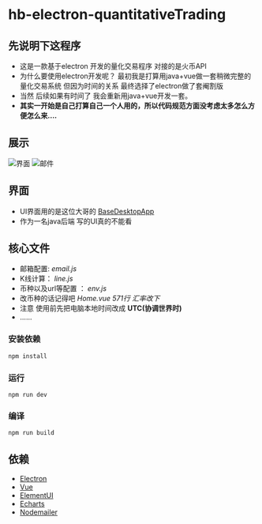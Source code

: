 # hb-electron-quantitativeTrading
## 先说明下这程序
- 这是一款基于electron 开发的量化交易程序 对接的是火币API
- 为什么要使用electron开发呢？ 最初我是打算用java+vue做一套稍微完整的量化交易系统 但因为时间的关系 最终选择了electron做了套阉割版
- 当然 后续如果有时间了 我会重新用java+vue开发一套。
- **其实一开始是自己打算自己一个人用的，所以代码规范方面没考虑太多怎么方便怎么来....**

## 展示
![界面](http://chuantu.xyz/t6/741/1612169591x989559133.png)
![邮件](http://chuantu.xyz/t6/741/1612169629x1700340465.png)

## 界面
- UI界面用的是这位大哥的 [BaseDesktopApp](https://github.com/williamfzc/BaseDesktopApp)
- 作为一名java后端 写的UI真的不能看

## 核心文件
- 邮箱配置: *email.js*
- K线计算： *line.js*
- 币种以及url等配置 ： *env.js*
- 改币种的话记得吧  *Home.vue 571行 汇率改下*  
- 注意 使用前先把电脑本地时间改成 **UTC(协调世界时)** 
- ......
### 安装依赖

``` bash
npm install
```

### 运行
```
npm run dev
```

### 编译
```
npm run build
```

## 依赖

- [Electron](https://electronjs.org)
- [Vue](https://cn.vuejs.org)
- [ElementUI](http://element.eleme.io/#/zh-CN)
- [Echarts](https://echarts.apache.org/zh/api.html#echarts)
- [Nodemailer](https://github.com/nodemailer/nodemailer-wellknown)
